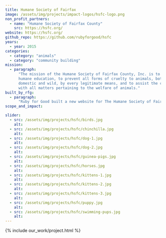 ```yaml
---
title: Humane Society of Fairfax
image: /assets/img/projects/impact-logos/hsfc-logo.png
non_profit_partners:
  - name: "Humane Society of Fairfax County"
    src: https://hsfc.org/
website: https://hsfc.org/
github_repo: https://github.com/rubyforgood/hsfc
years:
  - year: 2015
categories:
  - category: "animals"
  - category: "community building"
mission:
  - paragraph:
      "The mission of the Humane Society of Fairfax County, Inc. is to promote
      humane education, to prevent all forms of cruelty to animals, both
      domestic and wild, by every legitimate means, and to assist the community
      with all matters pertaining to the welfare of animals."
built_by_rfg:
  - paragraph:
      "Ruby for Good built a new website for The Humane Society of Fairfax."
scope_and_impact:

slider:
  - src: /assets/img/projects/hsfc/birds.jpg
    alt:
  - src: /assets/img/projects/hsfc/chinchilla.jpg
    alt:
  - src: /assets/img/projects/hsfc/dog-1.jpg
    alt:
  - src: /assets/img/projects/hsfc/dog-2.jpg
    alt:
  - src: /assets/img/projects/hsfc/guinea-pigs.jpg
    alt:
  - src: /assets/img/projects/hsfc/horses.jpg
    alt:
  - src: /assets/img/projects/hsfc/kittens-1.jpg
    alt:
  - src: /assets/img/projects/hsfc/kittens-2.jpg
    alt:
  - src: /assets/img/projects/hsfc/kittens-3.jpg
    alt:
  - src: /assets/img/projects/hsfc/puppy.jpg
    alt:
  - src: /assets/img/projects/hsfc/swimming-pups.jpg
    alt:
---
```


{% include our_work/project.html %}
